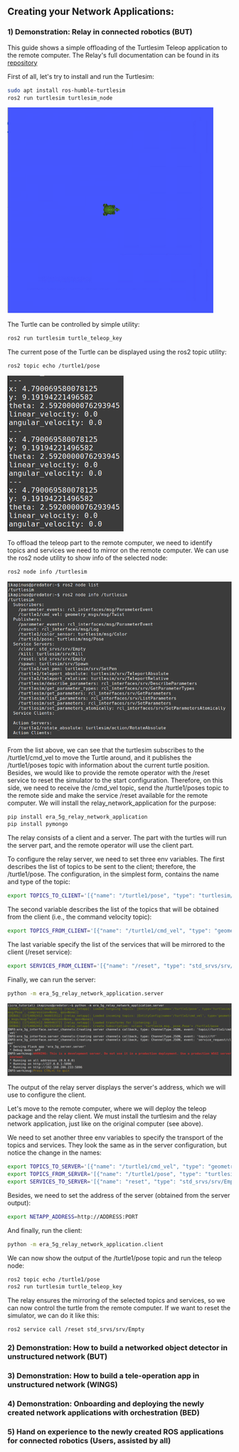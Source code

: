 ## Creating your Network Applications:

### 1) Demonstration: Relay in connected robotics (BUT)
This guide shows a simple offloading of the Turtlesim Teleop application to the remote computer. The Relay's full documentation can be found in its [repository](https://github.com/5G-ERA/relay_network_application)

First of all, let's try to install and run the Turtlesim:

```bash
sudo apt install ros-humble-turtlesim
ros2 run turtlesim turtlesim_node
```

![Turtlesim](../files/turtlesim.png)

The Turtle can be controlled by simple utility:

```bash
ros2 run turtlesim turtle_teleop_key
```

The current pose of the Turtle can be displayed using the ros2 topic utility:

```bash
ros2 topic echo /turtle1/pose
```

![Output of the ros2 topic echo /turtle1/pose](../files/pose_echo.png)

To offload the teleop part to the remote computer, we need to identify topics and services we need to mirror on the remote computer. We can use the ros2 node utility to show info of the selected node:

```bash
ros2 node info /turtlesim
```

![Output of the ros2 node info](../files/node_info.png)

From the list above, we can see that the turtlesim subscribes to the /turtle1/cmd_vel to move the Turtle around, and it publishes the /turtle1/poses topic with information about the current turtle position. Besides, we would like to provide the remote operator with the /reset service to reset the simulator to the start configuration. Therefore, on this side, we need to receive the /cmd_vel topic, send the /turtle1/poses topic to the remote side and make the service /reset available for the remote computer. We will install the relay_network_application for the purpose:

```bash
pip install era_5g_relay_network_application
pip install pymongo
```

The relay consists of a client and a server. The part with the turtles will run the server part, and the remote operator will use the client part. 

To configure the relay server, we need to set three env variables. The first describes the list of topics to be sent to the client; therefore, the /turtle1/pose. The configuration, in the simplest form, contains the name and type of the topic:

```bash
export TOPICS_TO_CLIENT='[{"name": "/turtle1/pose", "type": "turtlesim/msg/Pose"}]'
```

The second variable describes the list of the topics that will be obtained from the client (i.e., the command velocity topic): 

```bash
export TOPICS_FROM_CLIENT='[{"name": "/turtle1/cmd_vel", "type": "geometry_msgs/msg/Twist"}]'
```

The last variable specify the list of the services that will be mirrored to the client (/reset service):

```bash
export SERVICES_FROM_CLIENT='[{"name": "/reset", "type": "std_srvs/srv/Empty"}]'
```

Finally, we can run the server:

```bash
python -m era_5g_relay_network_application.server
```

![Output of the server](../files/server_output.png)

The output of the relay server displays the server's address, which we will use to configure the client. 

Let's move to the remote computer, where we will deploy the teleop package and the relay client. We must install the turtlesim and the relay network application, just like on the original computer (see above).

We need to set another three env variables to specify the transport of the topics and services. They look the same as in the server configuration, but notice the change in the names:

```bash
export TOPICS_TO_SERVER='[{"name": "/turtle1/cmd_vel", "type": "geometry_msgs/msg/Twist"}]'
export TOPICS_FROM_SERVER='[{"name": "/turtle1/pose", "type": "turtlesim/msg/Pose"}]'
export SERVICES_TO_SERVER='[{"name": "reset", "type": "std_srvs/srv/Empty"}]'
```

Besides, we need to set the address of the server (obtained from the server output):

```bash
export NETAPP_ADDRESS=http://ADDRESS:PORT
```

And finally, run the client:

```bash
python -m era_5g_relay_network_application.client
```

We can now show the output of the /turtle1/pose topic and run the teleop node:

```bash
ros2 topic echo /turtle1/pose
ros2 run turtlesim turtle_teleop_key
```

The relay ensures the mirroring of the selected topics and services, so we can now control the turtle from the remote computer. If we want to reset the simulator, we can do it like this:

```bash
ros2 service call /reset std_srvs/srv/Empty
```

### 2) Demonstration: How to build a networked object detector in unstructured network (BUT)
### 3) Demonstration: How to build a tele-operation app in unstructured network (WINGS)
### 4) Demonstration: Onboarding and deploying the newly created network applications with orchestration (BED)
### 5) Hand on experience to the newly created ROS applications for connected robotics (Users, assisted by all)